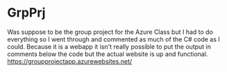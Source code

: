 # GrpPrj
Was suppose to be the group project for the Azure Class but I had to do everything so I went through and commented as much of the C# code as I could.
Because it is a webapp it isn't really possible to put the output in comments below the code but the actual website is up and functional.
https://groupprojectapp.azurewebsites.net/
